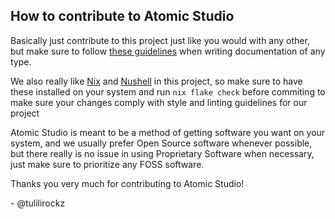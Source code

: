 ## How to contribute to Atomic Studio

Basically just contribute to this project just like you would with any other, but make sure to follow [these guidelines](https://justsimply.dev/) when writing documentation of any type.

We also really like [Nix](https://nixos.org/) and [Nushell](https://nushell.sh/) in this project, so make sure to have these installed on your system and run `nix flake check` before commiting to make sure your changes comply with style and linting guidelines for our project


Atomic Studio is meant to be a method of getting software you want on your system, and we usually prefer Open Source software whenever possible, but there really is no issue in using Proprietary Software when necessary, just make sure to prioritize any FOSS software. 

Thanks you very much for contributing to Atomic Studio!

\- @tulilirockz
